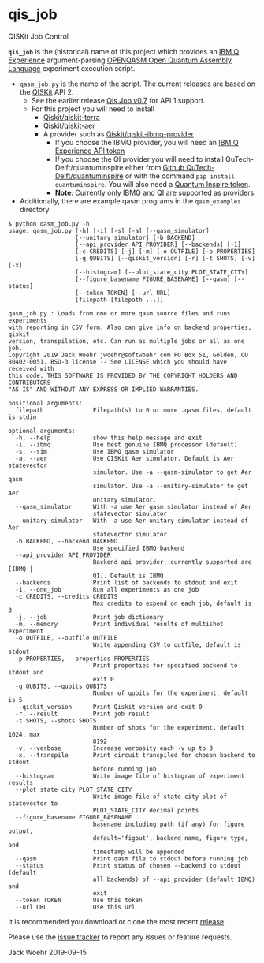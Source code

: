 # qis_job
QISKit Job Control

**`qis_job`** is the (historical) name of this project which provides an [IBM Q Experience](https://quantum-computing.ibm.com)
argument-parsing [OPENQASM Open Quantum Assembly Language](https://arxiv.org/abs/1707.03429) experiment execution script.

* `qasm_job.py` is the name of the script. The current releases are based on the [QISKit](https://github.com/Qiskit) API 2.
  * See the earlier release [Qis Job v0.7](https://github.com/jwoehr/qis_job/releases/tag/v0.7) for API 1 support.
  * For this project you will need to install
    * [Qiskit/qiskit-terra](https://github.com/Qiskit/qiskit-terra)
    * [Qiskit/qiskit-aer](https://github.com/Qiskit/qiskit-aer)
    * A provider such as [Qiskit/qiskit-ibmq-provider](https://github.com/Qiskit/qiskit-ibmq-provider)
      * If you choose the IBMQ provider, you will need an
      [IBM Q Experience API token](https://quantum-computing.ibm.com/account)
      * If you choose the QI provider you will need to install QuTech-Delft/quantuminspire either
      from [Github QuTech-Delft/quantuminspire](https://github.com/QuTech-Delft/quantuminspire)
      or with the command `pip install quantuminspire`. You will also need a
      [Quantum Inspire token](https://www.quantum-inspire.com/account).
      * **Note**: Currently only IBMQ and QI are supported as providers.
* Additionally, there are example qasm programs in the `qasm_examples` directory.

```
$ python qasm_job.py -h
usage: qasm_job.py [-h] [-i] [-s] [-a] [--qasm_simulator]
                   [--unitary_simulator] [-b BACKEND]
                   [--api_provider API_PROVIDER] [--backends] [-1]
                   [-c CREDITS] [-j] [-m] [-o OUTFILE] [-p PROPERTIES]
                   [-q QUBITS] [--qiskit_version] [-r] [-t SHOTS] [-v] [-x]
                   [--histogram] [--plot_state_city PLOT_STATE_CITY]
                   [--figure_basename FIGURE_BASENAME] [--qasm] [--status]
                   [--token TOKEN] [--url URL]
                   [filepath [filepath ...]]

qasm_job.py : Loads from one or more qasm source files and runs experiments
with reporting in CSV form. Also can give info on backend properties, qiskit
version, transpilation, etc. Can run as multiple jobs or all as one job.
Copyright 2019 Jack Woehr jwoehr@softwoehr.com PO Box 51, Golden, CO
80402-0051. BSD-3 license -- See LICENSE which you should have received with
this code. THIS SOFTWARE IS PROVIDED BY THE COPYRIGHT HOLDERS AND CONTRIBUTORS
"AS IS" AND WITHOUT ANY EXPRESS OR IMPLIED WARRANTIES.

positional arguments:
  filepath              Filepath(s) to 0 or more .qasm files, default is stdin

optional arguments:
  -h, --help            show this help message and exit
  -i, --ibmq            Use best genuine IBMQ processor (default)
  -s, --sim             Use IBMQ qasm simulator
  -a, --aer             Use QISKit Aer simulator. Default is Aer statevector
                        simulator. Use -a --qasm-simulator to get Aer qasm
                        simulator. Use -a --unitary-simulator to get Aer
                        unitary simulator.
  --qasm_simulator      With -a use Aer qasm simulator instead of Aer
                        statevector simulator
  --unitary_simulator   With -a use Aer unitary simulator instead of Aer
                        statevector simulator
  -b BACKEND, --backend BACKEND
                        Use specified IBMQ backend
  --api_provider API_PROVIDER
                        Backend api provider, currently supported are [IBMQ |
                        QI]. Default is IBMQ.
  --backends            Print list of backends to stdout and exit
  -1, --one_job         Run all experiments as one job
  -c CREDITS, --credits CREDITS
                        Max credits to expend on each job, default is 3
  -j, --job             Print job dictionary
  -m, --memory          Print individual results of multishot experiment
  -o OUTFILE, --outfile OUTFILE
                        Write appending CSV to outfile, default is stdout
  -p PROPERTIES, --properties PROPERTIES
                        Print properties for specified backend to stdout and
                        exit 0
  -q QUBITS, --qubits QUBITS
                        Number of qubits for the experiment, default is 5
  --qiskit_version      Print Qiskit version and exit 0
  -r, --result          Print job result
  -t SHOTS, --shots SHOTS
                        Number of shots for the experiment, default 1024, max
                        8192
  -v, --verbose         Increase verbosity each -v up to 3
  -x, --transpile       Print circuit transpiled for chosen backend to stdout
                        before running job
  --histogram           Write image file of histogram of experiment results
  --plot_state_city PLOT_STATE_CITY
                        Write image file of state city plot of statevector to
                        PLOT_STATE_CITY decimal points
  --figure_basename FIGURE_BASENAME
                        basename including path (if any) for figure output,
                        default='figout', backend name, figure type, and
                        timestamp will be appended
  --qasm                Print qasm file to stdout before running job
  --status              Print status of chosen --backend to stdout (default
                        all backends) of --api_provider (default IBMQ) and
                        exit
  --token TOKEN         Use this token
  --url URL             Use this url
```

It is recommended you download or clone the most recent [release](https://github.com/jwoehr/qis_job/releases).

Please use the [issue tracker](https://github.com/jwoehr/qis_job/issues) to report any issues or feature requests.

Jack Woehr 2019-09-15
